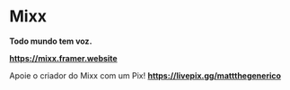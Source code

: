 # Mixx
**Todo mundo tem voz.**

**https://mixx.framer.website**

Apoie o criador do Mixx com um Pix!
**https://livepix.gg/mattthegenerico**
